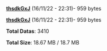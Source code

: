 [**thsdkGxJ**](/data/thsdkGxJ.txt) (16/11/22 - 22:31)- 959 bytes

[**thsdkGxJ**](/data/thsdkGxJ.txt) (16/11/22 - 22:31)- 959 bytes

**Total Datas**: 3410

**Total Size**: 18.67 MB / 18.7 MB